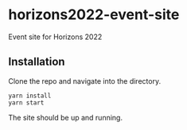 # horizons2022-event-site
Event site for Horizons 2022

## Installation
Clone the repo and navigate into the directory.

```
yarn install
yarn start
```

The site should be up and running.
